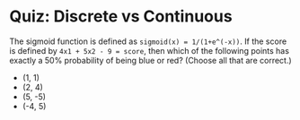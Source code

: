 # Quiz: Discrete vs Continuous

The sigmoid function is defined as `sigmoid(x) = 1/(1+e^(-x))`. If the score is defined by `4x1 + 5x2 - 9 = score`, then which of the following points has exactly a 50% probability of being blue or red? (Choose all that are correct.)

- (1, 1)
- (2, 4)
- (5, -5)
- (-4, 5)

